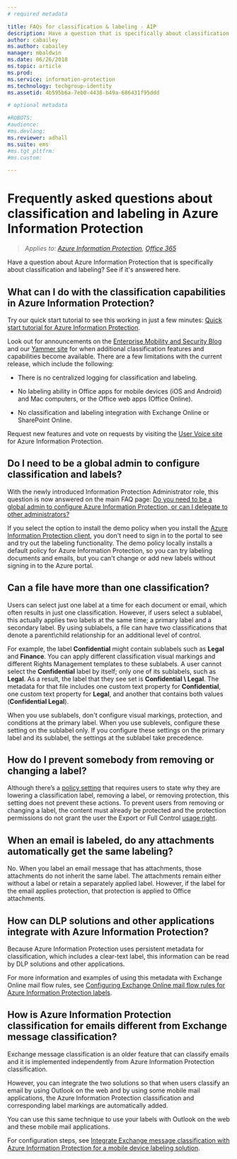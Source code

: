 ```yaml
---
# required metadata

title: FAQs for classification & labeling - AIP
description: Have a question that is specifically about classification and labeling using Azure Information Protection? See if it's answered here. 
author: cabailey
ms.author: cabailey
manager: mbaldwin
ms.date: 06/26/2018
ms.topic: article
ms.prod:
ms.service: information-protection
ms.technology: techgroup-identity
ms.assetid: 4b595b6a-7eb0-4438-b49a-686431f95ddd

# optional metadata

#ROBOTS:
#audience:
#ms.devlang:
ms.reviewer: adhall
ms.suite: ems
#ms.tgt_pltfrm:
#ms.custom:

---
```


# Frequently asked questions about classification and labeling in Azure Information Protection

>*Applies to: [Azure Information Protection](https://azure.microsoft.com/pricing/details/information-protection), [Office 365](http://download.microsoft.com/download/E/C/F/ECF42E71-4EC0-48FF-AA00-577AC14D5B5C/Azure_Information_Protection_licensing_datasheet_EN-US.pdf)*

Have a question about Azure Information Protection that is specifically about classification and labeling?  See if it's answered here. 

## What can I do with the classification capabilities in Azure Information Protection?

Try our quick start tutorial to see this working in just a few minutes: [Quick start tutorial for Azure Information Protection](infoprotect-quick-start-tutorial.md).

Look out for announcements on the [Enterprise Mobility and Security Blog](https://cloudblogs.microsoft.com/enterprisemobility/?product=azure-information-protection) and our [Yammer site](https://www.yammer.com/askipteam/#/threads/inGroup?type=in_group&feedId=8652489&view=all) for when additional classification features and capabilities become available. There are a few limitations with the current release, which include the following:

- There is no centralized logging for classification and labeling.

- No labeling ability in Office apps for mobile devices (iOS and Android) and Mac computers, or the Office web apps (Office Online).

- No classification and labeling integration with Exchange Online or SharePoint Online.

Request new features and vote on requests by visiting the [User Voice site](https://msip.uservoice.com/) for Azure Information Protection.

## Do I need to be a global admin to configure classification and labels?

With the newly introduced Information Protection Administrator role, this question is now answered on the main FAQ page: [Do you need to be a global admin to configure Azure Information Protection, or can I delegate to other administrators?](faqs.md#do-you-need-to-be-a-global-admin-to-configure-azure-information-protection-or-can-i-delegate-to-other-administrators)

If you select the option to install the demo policy when you install the [Azure Information Protection client](https://www.microsoft.com/en-us/download/details.aspx?id=53018), you don't need to sign in to the portal to see and try out the labeling functionality. The demo policy locally installs a default policy for Azure Information Protection, so you can try labeling documents and emails, but you can't change or add new labels without signing in to the Azure portal. 

## Can a file have more than one classification?

Users can select just one label at a time for each document or email, which often results in just one classification. However, if users select a sublabel, this actually applies two labels at the same time; a primary label and a secondary label. By using sublabels, a file can have two classifications that denote a parent\child relationship for an additional level of control.

For example, the label **Confidential** might contain sublabels such as **Legal** and **Finance**. You can apply different classification visual markings and different Rights Management templates to these sublabels. A user cannot select the **Confidential** label by itself; only one of its sublabels, such as **Legal**. As a result, the label that they see set is **Confidential \ Legal**. The metadata for that file includes one custom text property for **Confidential**, one custom text property for **Legal**, and another that contains both values (**Confidential Legal**). 

When you use sublabels, don't configure visual markings, protection, and conditions at the primary label. When you use sublevels, configure these setting on the sublabel only. If you configure these settings on the primary label and its sublabel, the settings at the sublabel take precedence.

## How do I prevent somebody from removing or changing a label?

Although there’s a [policy setting](configure-policy-settings.md) that requires users to state why they are lowering a classification label, removing a label, or removing protection, this setting does not prevent these actions. To prevent users from removing or changing a label, the content must already be protected and the protection permissions do not grant the user the Export or Full Control [usage right](configure-usage-rights.md). 

## When an email is labeled, do any attachments automatically get the same labeling?

No. When you label an email message that has attachments, those attachments do not inherit the same label. The attachments remain either without a label or retain a separately applied label. However, if the label for the email applies protection, that protection is applied to Office attachments.

## How can DLP solutions and other applications integrate with Azure Information Protection?

Because Azure Information Protection uses persistent metadata for classification, which includes a clear-text label, this information can be read by DLP solutions and other applications. 

For more information and examples of using this metadata with Exchange Online mail flow rules, see [Configuring Exchange Online mail flow rules for Azure Information Protection labels](configure-exo-rules.md).

## How is Azure Information Protection classification for emails different from Exchange message classification?

Exchange message classification is an older feature that can classify emails and it is implemented independently from Azure Information Protection classification. 

However, you can integrate the two solutions so that when users classify an email by using Outlook on the web and by using some mobile mail applications, the Azure Information Protection classification and corresponding label markings are automatically added. 

You can use this same technique to use your labels with Outlook on the web and these mobile mail applications.

For configuration steps, see [Integrate Exchange message classification with Azure Information Protection for a mobile device labeling solution](./rms-client/client-admin-guide-customizations.md#integration-with-exchange-message-classification-for-a-mobile-device-labeling-solution). 



